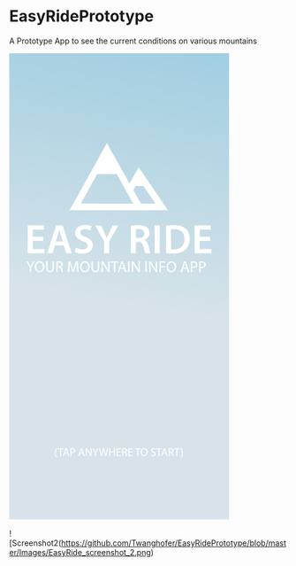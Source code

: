 # EasyRidePrototype
A Prototype App to see the current conditions on various mountains

![Screenshot1](https://github.com/Twanghofer/EasyRidePrototype/blob/master/Images/EasyRide_screenshot.png)

![Screenshot2(https://github.com/Twanghofer/EasyRidePrototype/blob/master/Images/EasyRide_screenshot_2.png)
